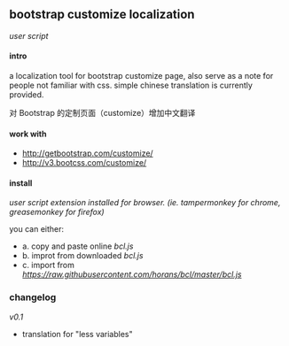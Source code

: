 ## bootstrap customize localization
*user script*

#### intro
a localization tool for bootstrap customize page, also serve as a note for people not familiar with css. simple chinese translation is currently provided.

对 Bootstrap 的定制页面（customize）增加中文翻译

#### work with
* http://getbootstrap.com/customize/
* http://v3.bootcss.com/customize/

#### install
*user script extension installed for browser. (ie. tampermonkey for chrome, greasemonkey for firefox)*

you can either:
* a. copy and paste online *bcl.js*
* b. improt from downloaded *bcl.js*
* c. import from *https://raw.githubusercontent.com/horans/bcl/master/bcl.js*

### changelog
*v0.1*
* translation for "less variables"
